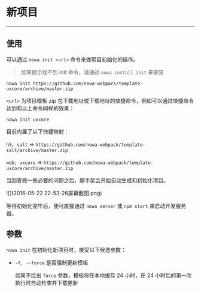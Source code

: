 # 新项目

---

## 使用

可以通过 `nowa init <url>` 命令来做项目初始化的操作。

> 如果提示找不到 init 命令，请通过 `nowa install init` 来安装

```shell
nowa init https://github.com/nowa-webpack/template-uxcore/archive/master.zip
```

`<url>` 为项目模板 zip 包下载地址或下载地址的快捷命令，例如可以通过快捷命令达到和以上命令同样的效果：

```shell
nowa init uxcore
```

目前内置了以下快捷映射：

`h5`、`salt` => `https://github.com/nowa-webpack/template-salt/archive/master.zip`

`web`、`uxcore` => `https://github.com/nowa-webpack/template-uxcore/archive/master.zip`

当回答完一些必要的问题之后，脚手架会开始自动生成和初始化项目。

![](2016-05-22 22-53-26屏幕截图.png)

等待初始化完毕后，便可直接通过 `nowa server` 或 `npm start` 来启动开发服务器。

## 参数

`nowa init` 在初始化新项目时，接受以下候选参数：

- `-f, --force` 是否强制更新模板

  如果不给出 `force` 参数，模板将在本地缓存 24 小时，在 24 小时后的第一次执行时自动检查并下载更新